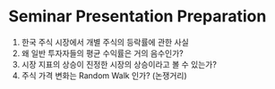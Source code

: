 # Seminar Presentation Preparation
1. 한국 주식 시장에서 개별 주식의 등락률에 관한 사실
2. 왜 일반 투자자들의 평균 수익률은 거의 음수인가?
3. 시장 지표의 상승이 진정한 시장의 상승이라고 볼 수 있는가?
4. 주식 가격 변화는 Random Walk 인가? (논쟁거리)
